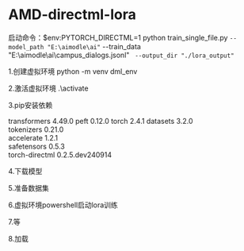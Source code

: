 # AMD-directml-lora
启动命令：$env:PYTORCH_DIRECTML=1
python train_single_file.py `
  --model_path "E:\aimodle\ai" `
  --train_data "E:\aimodle\ai\campus_dialogs.jsonl" `
  --output_dir "./lora_output"`



1.创建虚拟环境
python -m venv dml_env

2.激活虚拟环境
.\activate

3.pip安装依赖

transformers	         4.49.0	
peft	                 0.12.0
torch	                 2.4.1
datasets	             3.2.0	
tokenizers	           0.21.0	
accelerate	           1.2.1	                
safetensors	           0.5.3	
torch-directml	       0.2.5.dev240914

4.下载模型

5.准备数据集

6.虚拟环境powershell启动lora训练

7.等

8.加载
